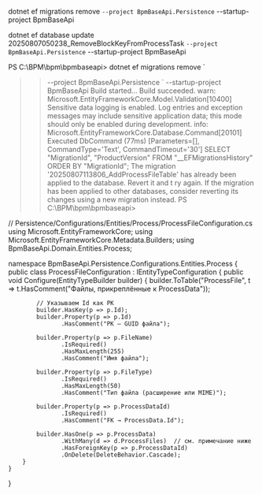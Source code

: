 dotnet ef migrations remove `
  --project BpmBaseApi.Persistence `
  --startup-project BpmBaseApi
  
dotnet ef database update 20250807050238_RemoveBlockKeyFromProcessTask `
  --project BpmBaseApi.Persistence `
  --startup-project BpmBaseApi


PS C:\BPM\bpm\bpmbaseapi> dotnet ef migrations remove `
>>   --project BpmBaseApi.Persistence `
>>   --startup-project BpmBaseApi
Build started...
Build succeeded.
warn: Microsoft.EntityFrameworkCore.Model.Validation[10400]
      Sensitive data logging is enabled. Log entries and exception messages may include sensitive application data; this mode should only be enabled during development.
info: Microsoft.EntityFrameworkCore.Database.Command[20101]
      Executed DbCommand (77ms) [Parameters=[], CommandType='Text', CommandTimeout='30']
      SELECT "MigrationId", "ProductVersion"
      FROM "__EFMigrationsHistory"
      ORDER BY "MigrationId";
The migration '20250807113806_AddProcessFileTable' has already been applied to the database. Revert it and t
ry again. If the migration has been applied to other databases, consider reverting its changes using a new migration instead.
PS C:\BPM\bpm\bpmbaseapi> 



  // Persistence/Configurations/Entities/Process/ProcessFileConfiguration.cs
using Microsoft.EntityFrameworkCore;
using Microsoft.EntityFrameworkCore.Metadata.Builders;
using BpmBaseApi.Domain.Entities.Process;

namespace BpmBaseApi.Persistence.Configurations.Entities.Process
{
    public class ProcessFileConfiguration : IEntityTypeConfiguration<ProcessFileEntity>
    {
        public void Configure(EntityTypeBuilder<ProcessFileEntity> builder)
        {
            builder.ToTable("ProcessFile", t => t.HasComment("Файлы, прикреплённые к ProcessData"));

            // Указываем Id как PK
            builder.HasKey(p => p.Id);
            builder.Property(p => p.Id)
                   .HasComment("PK – GUID файла");

            builder.Property(p => p.FileName)
                   .IsRequired()
                   .HasMaxLength(255)
                   .HasComment("Имя файла");

            builder.Property(p => p.FileType)
                   .IsRequired()
                   .HasMaxLength(50)
                   .HasComment("Тип файла (расширение или MIME)");

            builder.Property(p => p.ProcessDataId)
                   .IsRequired()
                   .HasComment("FK → ProcessData.Id");

            builder.HasOne(p => p.ProcessData)
                   .WithMany(d => d.ProcessFiles)  // см. примечание ниже
                   .HasForeignKey(p => p.ProcessDataId)
                   .OnDelete(DeleteBehavior.Cascade);
        }
    }
}

